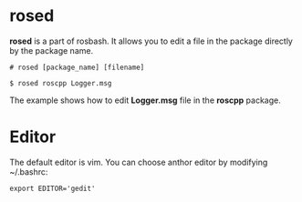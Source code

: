 # rosed
**rosed** is a part of rosbash. It allows you to edit a file in the package directly by the package name.

    # rosed [package_name] [filename]
```
$ rosed roscpp Logger.msg
```
The example shows how to edit **Logger.msg** file in the **roscpp** package. 
# Editor
The default editor is vim. You can choose anthor editor by modifying ~/.bashrc:
   
    export EDITOR='gedit'


